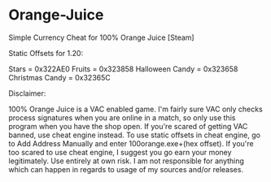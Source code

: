 # Orange-Juice
Simple Currency Cheat for 100% Orange Juice [Steam]

Static Offsets for 1.20:

Stars = 0x322AE0
Fruits = 0x323858
Halloween Candy = 0x323658
Christmas Candy = 0x32365C

Disclaimer:

100% Orange Juice is a VAC enabled game. I'm fairly sure VAC only checks process signatures when you are online in a match, so only use this program when you have the shop open. If you're scared of getting VAC banned, use cheat engine instead. To use static offsets in cheat engine, go to Add Address Manually and enter 100orange.exe+(hex offset). If you're too scared to use cheat engine, I suggest you go earn your money legitimately.  Use entirely at own risk. I am not responsible for anything which can happen in regards to usage of my sources and/or releases.
